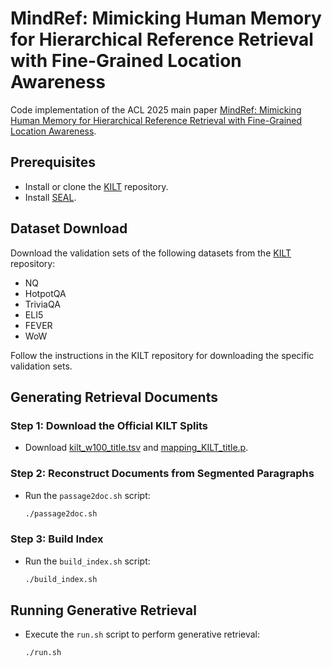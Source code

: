 # MindRef: Mimicking Human Memory for Hierarchical  Reference Retrieval with Fine-Grained Location Awareness

Code implementation of the ACL 2025 main paper [MindRef: Mimicking Human Memory for Hierarchical  Reference Retrieval with Fine-Grained Location Awareness]().

## Prerequisites

- Install or clone the [KILT](https://github.com/facebookresearch/KILT) repository.
- Install [SEAL](https://github.com/facebookresearch/SEAL).

## Dataset Download

Download the validation sets of the following datasets from the [KILT](https://github.com/facebookresearch/KILT) repository:
- NQ
- HotpotQA
- TriviaQA
- ELI5
- FEVER
- WoW

Follow the instructions in the KILT repository for downloading the specific validation sets.

## Generating Retrieval Documents

### Step 1: Download the Official KILT Splits

- Download [kilt_w100_title.tsv](http://dl.fbaipublicfiles.com/KILT/kilt_w100_title.tsv) and [mapping_KILT_title.p](http://dl.fbaipublicfiles.com/KILT/mapping_KILT_title.p).

### Step 2: Reconstruct Documents from Segmented Paragraphs

- Run the `passage2doc.sh` script:
  ```sh
  ./passage2doc.sh
  ```

### Step 3: Build Index

- Run the `build_index.sh` script:
  ```sh
  ./build_index.sh
  ```

## Running Generative Retrieval

- Execute the `run.sh` script to perform generative retrieval:
  ```sh
  ./run.sh
  ```
